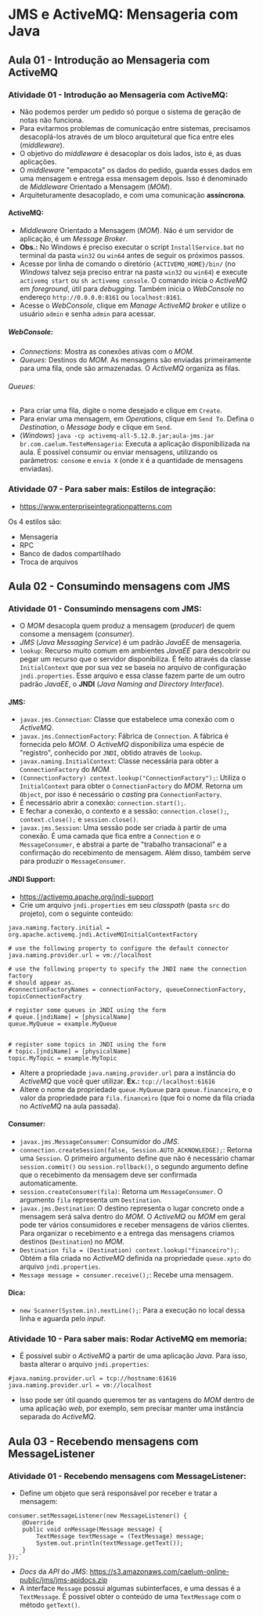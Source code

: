 # JMS e ActiveMQ: Mensageria com Java

## Aula 01 - Introdução ao Mensageria com ActiveMQ

### Atividade 01 - Introdução ao Mensageria com ActiveMQ:

- Não podemos perder um pedido só porque o sistema de geração de notas não funciona.
- Para evitarmos problemas de comunicação entre sistemas, precisamos desacoplá-los através de um bloco arquitetural que fica entre eles (*middleware*).
- O objetivo do *middleware* é desacoplar os dois lados, isto é, as duas aplicações.
- O *middleware* "empacota" os dados do pedido, guarda esses dados em uma mensagem e entrega essa mensagem depois. Isso é denominado de *Middleware* Orientado a Mensagem (*MOM*).
- Arquiteturamente desacoplado, e com uma comunicação **assíncrona**.

#### ActiveMQ:

- *Middleware* Orientado a Mensagem (*MOM*). Não é um servidor de aplicação, é um *Message Broker*.
- **Obs.:** No Windows é preciso executar o script `InstallService.bat` no terminal da pasta `win32` ou `win64` antes de seguir os próximos passos.
- Acesse por linha de comando o diretório `{ACTIVEMQ_HOME}/bin/` (no *Windows* talvez seja preciso entrar na pasta `win32` ou `win64`) e execute `activemq start` ou `sh activemq console`. O comando inicia o *ActiveMQ* em *foreground*, útil para *debugging*. Também inicia o *WebConsole* no endereço `http://0.0.0.0:8161` ou `localhost:8161`.
- Acesse o *WebConsole*, clique em *Manage ActiveMQ broker* e utilize o usuário `admin` e senha `admin` para acessar.

##### WebConsole:

- *Connections*: Mostra as conexões ativas com o *MOM*.
- *Queues*: Destinos do *MOM*. As mensagens são enviadas primeiramente para uma fila, onde são armazenadas. O *ActiveMQ* organiza as filas.

###### Queues:

- Para criar uma fila, digite o nome desejado e clique em `Create`.
- Para enviar uma mensagem, em *Operations*, clique em `Send To`. Defina o *Destination*, o *Message body* e clique em `Send`.
- (*Windows*) `java -cp activemq-all-5.12.0.jar;aula-jms.jar br.com.caelum.TesteMensageria`: Executa a aplicação disponibilizada na aula. É possível consumir ou enviar mensagens, utilizando os parâmetros: `consome` e `envia X` (onde `X` é a quantidade de mensagens enviadas).

### Atividade 07 - Para saber mais: Estilos de integração:

- https://www.enterpriseintegrationpatterns.com

Os 4 estilos são:
- Mensageria
- RPC
- Banco de dados compartilhado
- Troca de arquivos

## Aula 02 - Consumindo mensagens com JMS

### Atividade 01 - Consumindo mensagens com JMS:

- O *MOM* desacopla quem produz a mensagem (*producer*) de quem consome a mensagem (*consumer*).
- *JMS* (*Java Messaging Service*) é um padrão *JavaEE* de mensageria.
- `lookup`: Recurso muito comum em ambientes *JavaEE* para descobrir ou pegar um recurso que o servidor disponibiliza. É feito através da classe `InitialContext` que por sua vez se baseia no arquivo de configuração `jndi.properties`. Esse arquivo e essa classe fazem parte de um outro padrão *JavaEE*, o **JNDI** (*Java Naming and Directory Interface*).

#### JMS:

- `javax.jms.Connection`: Classe que estabelece uma conexão com o *ActiveMQ*.
- `javax.jms.ConnectionFactory`: Fábrica de `Connection`. A fábrica é fornecida pelo *MOM*. O *ActiveMQ* disponibiliza uma espécie de "registro", conhecido por `JNDI`, obtido através de `lookup`.
- `javax.naming.InitialContext`: Classe necessária para obter a `ConnectionFactory` do *MOM*.
- `(ConnectionFactory) context.lookup("ConnectionFactory");`: Utiliza o `InitialContext` para obter o `ConnectionFactory` do *MOM*. Retorna um `Object`, por isso é necessário o *casting* pra `ConnectionFactory`.
- É necessário abrir a conexão: `connection.start();`.
- E fechar a conexão, o contexto e a sessão: `connection.close();`, `context.close();` e `session.close()`.
- `javax.jms.Session`: Uma sessão pode ser criada à partir de uma conexão. É uma camada que fica entre a `Connection` e o `MessageConsumer`, e abstrai a parte de "trabalho transacional" e a confirmação do recebimento de mensagem. Além disso, também serve para produzir o `MessageConsumer`.

#### JNDI Support:

- https://activemq.apache.org/jndi-support
- Crie um arquivo `jndi.properties` em seu *classpath* (pasta `src` do projeto), com o seguinte conteúdo:
```
java.naming.factory.initial = org.apache.activemq.jndi.ActiveMQInitialContextFactory

# use the following property to configure the default connector
java.naming.provider.url = vm://localhost

# use the following property to specify the JNDI name the connection factory
# should appear as. 
#connectionFactoryNames = connectionFactory, queueConnectionFactory, topicConnectionFactry

# register some queues in JNDI using the form
# queue.[jndiName] = [physicalName]
queue.MyQueue = example.MyQueue


# register some topics in JNDI using the form
# topic.[jndiName] = [physicalName]
topic.MyTopic = example.MyTopic
```
- Altere a propriedade `java.naming.provider.url` para a instância do *ActiveMQ* que você quer utilizar. **Ex.:** `tcp://localhost:61616`
- Altere o nome da propriedade `queue.MyQueue` para `queue.financeiro`, e o valor da propriedade para `fila.financeiro` (que foi o nome da fila criada no *ActiveMQ* na aula passada).

#### Consumer:

- `javax.jms.MessageConsumer`: Consumidor do *JMS*.
- `connection.createSession(false, Session.AUTO_ACKNOWLEDGE);`: Retorna uma `Session`. O primeiro argumento define que não é necessário chamar `session.commit()` ou `session.rollback()`, o segundo argumento define que o recebimento da mensagem deve ser confirmada automaticamente.
- `session.createConsumer(fila)`: Retorna um `MessageConsumer`. O argumento `fila` representa um `Destination`.
- `javax.jms.Destination`: O destino representa o lugar concreto onde a mensagem será salva dentro do *MOM*. O *ActiveMQ* ou *MOM* em geral pode ter vários consumidores e receber mensagens de vários clientes. Para organizar o recebimento e a entrega das mensagens criamos destinos (`Destination`) no *MOM*.
- `Destination fila = (Destination) context.lookup("financeiro");`: Obtém a fila criada no *ActiveMQ* definida na propriedade `queue.xpto` do arquivo `jndi.properties`.
- `Message message = consumer.receive();`: Recebe uma mensagem.

#### Dica:

- `new Scanner(System.in).nextLine();`: Para a execução no local dessa linha e aguarda pelo *input*.

### Atividade 10 - Para saber mais: Rodar ActiveMQ em memoria:

- É possível subir o *ActiveMQ* a partir de uma aplicação *Java*. Para isso, basta alterar o arquivo `jndi.properties`:
```
#java.naming.provider.url = tcp://hostname:61616
java.naming.provider.url = vm://localhost
```
- Isso pode ser útil quando queremos ter as vantagens do *MOM* dentro de uma aplicação *web*, por exemplo, sem precisar manter uma instância separada do *ActiveMQ*.

## Aula 03 - Recebendo mensagens com MessageListener

### Atividade 01 - Recebendo mensagens com MessageListener:

- Define um objeto que será responsável por receber e tratar a mensagem:
```
consumer.setMessageListener(new MessageListener() {
    @Override
    public void onMessage(Message message) {
        TextMessage textMessage = (TextMessage) message;
        System.out.println(textMessage.getText());
    }
});`
```
- *Docs* da *API* do *JMS*: https://s3.amazonaws.com/caelum-online-public/jms/jms-apidocs.zip
- A interface `Message` possui algumas subinterfaces, e uma dessas é a `TextMessage`. É possível obter o conteúdo de uma `TextMessage` com o método `getText()`.